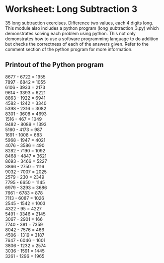 # Worksheet: Long Subtraction 3
35 long subtraction exercises. Difference two values, each 4 digits long. This module also includes a python program (long_subtraction_3.py) which demonstrates solving each problem using python. This not only demonstrates how to use a software programming language to do addition but checks the correctness of each of the answers given. Refer to the comment section of the python program for more information.

## Printout of the Python program
8677 - 6722 = 1955 \
7897 - 6842 = 1055 \
6106 - 3933 = 2173 \
9614 - 3393 = 6221 \
8863 - 1922 = 6941 \
4582 - 1242 = 3340 \
5398 - 2316 = 3082 \
8301 - 3608 = 4693 \
1516 - 467  = 1049 \
9482 - 8089 = 1393 \
5160 - 4173 = 987  \
1691 - 1008 = 683  \
5968 - 1947 = 4021 \
4076 - 3586 = 490  \
8282 - 7190 = 1092 \
8468 - 4847 = 3621 \
8693 - 3466 = 5227 \
3866 - 2750 = 1116 \
9032 - 7007 = 2025 \
2579 - 230  = 2349 \
7795 - 6650 = 1145 \
6979 - 3293 = 3686 \
7661 - 6783 = 878  \
7113 - 6087 = 1026 \
2545 - 1542 = 1003 \
4322 - 95   = 4227 \
5491 - 3346 = 2145 \
3067 - 2901 = 166  \
7740 - 381  = 7359 \
8042 - 7576 = 466  \
4506 - 1319 = 3187 \
7647 - 6046 = 1601 \
3806 - 1232 = 2574 \
3036 - 1591 = 1445 \
3261 - 1296 = 1965
